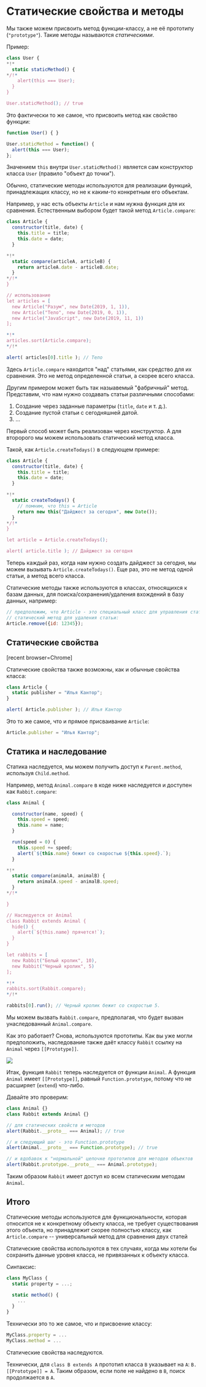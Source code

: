 
# Статические свойства и методы

Мы также можем присвоить метод функции-классу, а не её прототипу (`"prototype"`). Такие методы называются *статическими*.

Пример:

```js run
class User {
*!*
  static staticMethod() {
*/!*
    alert(this === User);
  }
}

User.staticMethod(); // true
```

Это фактически то же самое, что присвоить метод как свойство функции:

```js
function User() { }

User.staticMethod = function() {
  alert(this === User);
};
```

Значением `this` внутри `User.staticMethod()` является сам конструктор класса `User` (правило "объект до точки").

Обычно, статические методы используются для реализации функций, принадлежащих классу, но не к каким-то конкретным его объектам.

Например, у нас есть объекты `Article` и нам нужна функция для их сравнения. Естественным выбором будет такой метод `Article.compare`:

```js run
class Article {
  constructor(title, date) {
    this.title = title;
    this.date = date;
  }

*!*
  static compare(articleA, articleB) {
    return articleA.date - articleB.date;
  }
*/!*
}

// использование
let articles = [
  new Article("Разум", new Date(2019, 1, 1)),
  new Article("Тело", new Date(2019, 0, 1)),
  new Article("JavaScript", new Date(2019, 11, 1))
];

*!*
articles.sort(Article.compare);
*/!*

alert( articles[0].title ); // Тело
```

Здесь `Article.compare` находится "над" статьями, как средство для их сравнения. Это не метод определенной статьи, а скорее всего класса.

Другим примером может быть так назыавемый "фабричный" метод. Представим, что нам нужно создавать статьи различными способами:

1. Создание через заданные параметры (`title`, `date` и т. д.).
2. Создание пустой статьи с сегодняшней датой.
3. ...

Первый способ может быть реализован через конструктор. А для второрого мы можем использовать статический метод класса.

Такой, как `Article.createTodays()` в следующем примере:

```js run
class Article {
  constructor(title, date) {
    this.title = title;
    this.date = date;
  }

*!*
  static createTodays() {
    // помним, что this = Article
    return new this("Дайджест за сегодня", new Date());
  }
*/!*
}

let article = Article.createTodays();

alert( article.title ); // Дайджест за сегодня
```

Теперь каждый раз, когда нам нужно создать дайджест за сегодня, мы можем вызывать `Article.createTodays()`. Еще раз, это не метод одной статьи, а метод всего класса.

Статические методы также используются в классах, относящихся к базам данных, для поиска/сохранения/удаления вхождений в базу данных, например:

```js
// предположим, что Article - это специальный класс для управления статьями
// статический метод для удаления статьи:
Article.remove({id: 12345});
```

## Статические свойства

[recent browser=Chrome]

Статические свойства также возможны, как и обычные свойства класса:

```js run
class Article {
  static publisher = "Илья Кантор";
}

alert( Article.publisher ); // Илья Кантор
```

Это то же самое, что и прямое присваивание `Article`:

```js
Article.publisher = "Илья Кантор";
```

## Статика и наследование

Статика наследуется, мы можем получить доступ к `Parent.method`, используя `Child.method`.

Например, метод `Animal.compare` в коде ниже наследуется и доступен как `Rabbit.compare`:

```js run
class Animal {

  constructor(name, speed) {
    this.speed = speed;
    this.name = name;
  }

  run(speed = 0) {
    this.speed += speed;
    alert(`${this.name} бежит со скоростью ${this.speed}.`);
  }

*!*
  static compare(animalA, animalB) {
    return animalA.speed - animalB.speed;
  }
*/!*

}

// Наследуется от Animal
class Rabbit extends Animal {
  hide() {
    alert(`${this.name} прячется!`);
  }
}

let rabbits = [
  new Rabbit("Белый кролик", 10),
  new Rabbit("Черный кролик", 5)
];

*!*
rabbits.sort(Rabbit.compare);
*/!*

rabbits[0].run(); // Черный кролик бежит со скоростью 5.
```

Мы можем вызвать `Rabbit.compare`, предполагая, что будет вызван унаследованный `Animal.compare`.

Как это работает? Снова, используются прототипы. Как вы уже могли предположить, наследование также даёт классу `Rabbit` ссылку на `Animal` через `[[Prototype]]`.


![](animal-rabbit-static.png)

Итак, функция `Rabbit` теперь наследуется от функции `Animal`. А функция `Animal` имеет `[[Prototype]]`, равный `Function.prototype`, потому что не расширяет (`extend`) что-либо.

Давайте это проверим:

```js run
class Animal {}
class Rabbit extends Animal {}

// для статических свойств и методов
alert(Rabbit.__proto__ === Animal); // true

// и следующий шаг - это Function.prototype
alert(Animal.__proto__ === Function.prototype); // true

// и вдобавок к "нормальной" цепочке прототипов для методов объектов
alert(Rabbit.prototype.__proto__ === Animal.prototype);
```

Таким образом `Rabbit` имеет доступ ко всем статическим методам `Animal`.

## Итого

Статические методы используются для функциональности, которая относится не к конкретному объекту класса, не требует существования этого объекта, но принадлежит скорее полностью классу, как `Article.compare` -- универсальный метод для сравнения двух статей

Статические свойства используются в тех случаях, когда мы хотели бы сохранить данные уровня класса, не привязанных к объекту класса.

Синтаксис:

```js
class MyClass {
  static property = ...;

  static method() {
    ...
  }
}
```

Технически это то же самое, что и присвоение классу:

```js
MyClass.property = ...
MyClass.method = ...
```

Статические свойства наследуются.

Технически, для `class B extends A` прототип класса `B` указывает на `A`: `B.[[Prototype]] = A`. Таким образом, если поле не найдено в `B`, поиск продолжается в `A`.